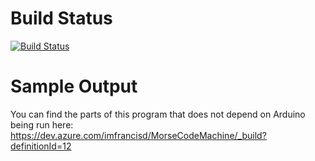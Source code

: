 # Build Status

[![Build Status](https://dev.azure.com/imfrancisd/MorseCodeMachine/_apis/build/status/MorseCodeMachine-CI?branchName=master)](https://dev.azure.com/imfrancisd/MorseCodeMachine/_build/latest?definitionId=12&branchName=master)

# Sample Output

You can find the parts of this program that does not depend on Arduino being run here:
https://dev.azure.com/imfrancisd/MorseCodeMachine/_build?definitionId=12
